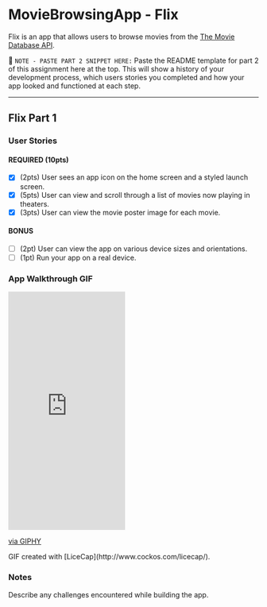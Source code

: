 # MovieBrowsingApp - Flix

Flix is an app that allows users to browse movies from the [The Movie Database API](http://docs.themoviedb.apiary.io/#).

📝 `NOTE - PASTE PART 2 SNIPPET HERE:` Paste the README template for part 2 of this assignment here at the top. This will show a history of your development process, which users stories you completed and how your app looked and functioned at each step.

---

## Flix Part 1

### User Stories


#### REQUIRED (10pts)
- [x] (2pts) User sees an app icon on the home screen and a styled launch screen.
- [x] (5pts) User can view and scroll through a list of movies now playing in theaters.
- [x] (3pts) User can view the movie poster image for each movie.

#### BONUS
- [ ] (2pt) User can view the app on various device sizes and orientations.
- [ ] (1pt) Run your app on a real device.

### App Walkthrough GIF
<iframe src="https://giphy.com/embed/DcyUvlvHcv9WP7T0FU" width="235" height="480" frameBorder="0" class="giphy-embed" allowFullScreen></iframe><p><a href="https://giphy.com/gifs/DcyUvlvHcv9WP7T0FU">via GIPHY</a></p>
GIF created with [LiceCap](http://www.cockos.com/licecap/).

### Notes
Describe any challenges encountered while building the app.
